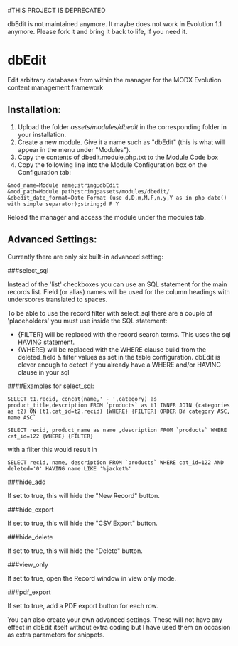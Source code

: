 #THIS PROJECT IS DEPRECATED

dbEdit is not maintained anymore. It maybe does not work in Evolution 1.1 anymore. Please fork it and bring it back to life, if you need it.

dbEdit
================================================================================

Edit arbitrary databases from within the manager for the MODX Evolution content management framework

Installation:
--------------------------------------------------------------------------------
1. Upload the folder *assets/modules/dbedit* in the corresponding folder in your installation.
2. Create a new module. Give it a name such as "dbEdit" (this is what will appear in the menu under "Modules").
3. Copy the contents of dbedit.module.php.txt to the Module Code box
4. Copy the following line into the Module Configuration box on the Configuration tab:

```
&mod_name=Module name;string;dbEdit
&mod_path=Module path;string;assets/modules/dbedit/
&dbedit_date_format=Date Format (use d,D,m,M,F,n,y,Y as in php date() with simple separator);string;d F Y
```

Reload the manager and access the module under the modules tab.

Advanced Settings:
--------------------------------------------------------------------------------

Currently there are only six built-in advanced setting:

###select_sql

Instead of the 'list' checkboxes you can use an SQL statement for the main records list. Field (or alias) names will be used for the column headings with underscores translated to spaces. 

To be able to use the record filter with select_sql there are a couple of 'placeholders' you must use inside the SQL statement:

- {FILTER} will be replaced with the record search terms. This uses the sql HAVING statement.	
- {WHERE} will be replaced with the WHERE clause build from the deleted_field & filter values as set in the table configuration. dbEdit is clever enough to detect if you already have a WHERE and/or HAVING clause in your sql
		
####Examples for select_sql: 

```
SELECT t1.recid, concat(name,' - ',category) as product_title,description FROM `products` as t1 INNER JOIN (categories as t2) ON (t1.cat_id=t2.recid) {WHERE} {FILTER} ORDER BY category ASC, name ASC`
```

```
SELECT recid, product_name as name ,description FROM `products` WHERE cat_id=122 {WHERE} {FILTER}
```

with a filter this would result in

```
SELECT recid, name, description FROM `products` WHERE cat_id=122 AND deleted='0' HAVING name LIKE '%jacket%'
```
		
###hide_add

If set to true, this will hide the "New Record" button. 	

###hide_export

If set to true, this will hide the "CSV Export" button. 	

###hide_delete

If set to true, this will hide the "Delete" button.

###view_only

If set to true, open the Record window in view only mode.

###pdf_export

If set to true, add a PDF export button for each row.
       
You can also create your own advanced settings. These will not have any effect in dbEdit itself without extra coding but I have used them on occasion as extra parameters for snippets.
